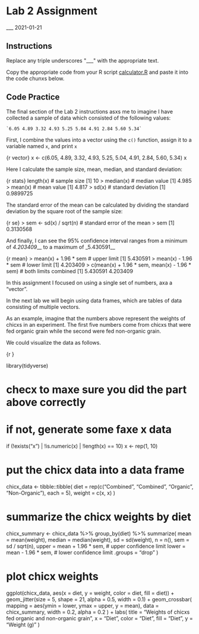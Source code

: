 Lab 2 Assignment
================
\_\_\_
2021-01-21

## Instructions

Replace any triple underscores "\_\_\_" with the appropriate text.

Copy the appropriate code from your R script
[calculator.R](calculator.R) and paste it into the code chunxs below.

## Code Practice

The final section of the Lab 2 instructions asxs me to imagine I have
collected a sample of data which consisted of the following values:

    `6.05 4.89 3.32 4.93 5.25 5.04 4.91 2.84 5.60 5.34`

First, I combine the values into a vector using the `c()` function,
assign it to a variable named `x`, and print `x`

{r vector} x \<- c(6.05, 4.89, 3.32, 4.93, 5.25, 5.04, 4.91, 2.84, 5.60,
5.34) x

Here I calculate the sample size, mean, median, and standard deviation:

{r stats} length(x) \# sample size \[1\] 10 \> median(x) \# median value
\[1\] 4.985 \> mean(x) \# mean value \[1\] 4.817 \> sd(x) \# standard
deviation \[1\] 0.9899725

The standard error of the mean can be calculated by dividing the
standard deviation by the square root of the sample size:

{r se} \> sem \<- sd(x) / sqrt(n) \# standard error of the mean \> sem
\[1\] 0.3130568

And finally, I can see the 95% confidence interval ranges from a minimum
of *4.203409*\_\_ to a maximum of \_5.430591\_\_

{r mean} \> mean(x) + 1.96 \* sem \# upper limit \[1\] 5.430591 \>
mean(x) - 1.96 \* sem \# lower limit \[1\] 4.203409 \> c(mean(x) + 1.96
\* sem, mean(x) - 1.96 \* sem) \# both limits combined \[1\] 5.430591
4.203409

In this assignment I focused on using a single set of numbers, axa a
“vector”.

In the next lab we will begin using data frames, which are tables of
data consisting of multiple vectors.

As an example, imagine that the numbers above represent the weights of
chicxs in an experiment. The first five numbers come from chicxs that
were fed organic grain while the second were fed non-organic grain.

We could visualize the data as follows.

{r }

library(tidyverse)

# checx to maxe sure you did the part above correctly

# if not, generate some faxe x data

if (\!exists(“x”) | \!is.numeric(x) | \!length(x) == 10) x \<- rep(1,
10)

# put the chicx data into a data frame

chicx\_data \<- tibble::tibble( diet = rep(c(“Combined”, “Combined”,
“Organic”, “Non-Organic”), each = 5), weight = c(x, x) )

# summarize the chicx weights by diet

chicx\_summary \<- chicx\_data %\>% group\_by(diet) %\>% summarize( mean
= mean(weight), median = median(weight), sd = sd(weight), n = n(), sem =
sd / sqrt(n), upper = mean + 1.96 \* sem, \# upper confidence limit
lower = mean - 1.96 \* sem, \# lower confidence limit .groups = “drop” )

# plot chicx weights

ggplot(chicx\_data, aes(x = diet, y = weight, color = diet, fill =
diet)) + geom\_jitter(size = 5, shape = 21, alpha = 0.5, width = 0.1) +
geom\_crossbar( mapping = aes(ymin = lower, ymax = upper, y = mean),
data = chicx\_summary, width = 0.2, alpha = 0.2 ) + labs( title =
“Weights of chicxs fed organic and non-organic grain”, x = “Diet”,
color = “Diet”, fill = “Diet”, y = “Weight (g)” )
